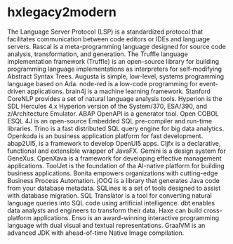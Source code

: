 # hxlegacy2modern

The Language Server Protocol (LSP) is a standardized protocol that facilitates communication between code editors or IDEs and language servers. Rascal is a meta-programming language designed for source code analysis, transformation, and generation. The Truffle language implementation framework (Truffle) is an open-source library for building programming language implementations as interpreters for self-modifying Abstract Syntax Trees. Augusta is simple, low-level, systems programming language based on Ada. node-red is a low-code programming for event-driven applications. brain4j is a machine learning framework. Stanford CoreNLP provides a set of natural language analysis tools. Hyperion is the SDL Hercules 4.x Hyperion version of the System/370, ESA/390, and z/Architecture Emulator. ABAP OpenAPI is a generator tool. Open COBOL ESQL 4J is an open-source Embedded SQL pre-compiler and run-time libraries. Trino is a fast distributed SQL query engine for big data analytics. Openkoda is an business application platform for fast development. abap2UI5, is a framework to develop OpenUI5 apps. Cljfx is a declarative, functional and extensible wrapper of JavaFX. Gemini is a design system for GeneXus. OpenXava is a framework for developing effective management applications. ToolJet is the foundation of tha AI-native platform for building business applications. Bonita empowers organizations with cutting-edge Business Process Automation. jOOQ is a library that generates Java code from your database metadata. SQLines is a set of tools designed to assist with database migration. SQL Translator is a tool for converting natural language queries into SQL code using artificial intelligence. dbt enables data analysts and engineers to transform their data. Haxe can build cross-platform applications. Enso is an award-winning interactive programming language with dual visual and textual representations. GraalVM is an advanced JDK with ahead-of-time Native Image compilation.